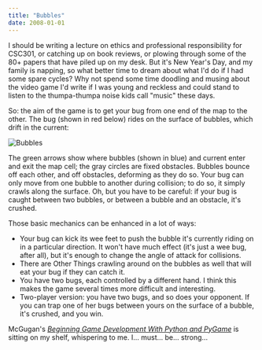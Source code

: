 ```yaml
---
title: "Bubbles"
date: 2008-01-01
---
```

I should be writing a lecture on ethics and professional responsibility for CSC301, or catching up on book reviews, or plowing through some of the 80+ papers that have piled up on my desk. But it's New Year's Day, and my family is napping, so what better time to dream about what I'd do if I had some spare cycles? Why not spend some time doodling and musing about the video game I'd write if I was young and reckless and could stand to listen to the thumpa-thumpa noise kids call "music" these days.

So: the aim of the game is to get your bug from one end of the map to the other. The bug (shown in red below) rides on the surface of bubbles, which drift in the current:

<img alt="Bubbles" id="image1286" src="@root/files/2008/01/bubbles.png" class="centered">

The green arrows show where bubbles (shown in blue) and current enter and exit the map cell; the gray circles are fixed obstacles. Bubbles bounce off each other, and off obstacles, deforming as they do so.  Your bug can only move from one bubble to another during collision; to do so, it simply crawls along the surface. Oh, but you have to be careful: if your bug is caught between two bubbles, or between a bubble and an obstacle, it's crushed.

Those basic mechanics can be enhanced in a lot of ways:
<ul>
  <li>Your bug can kick its wee feet to push the bubble it's currently riding on in a particular direction. It won't have much effect (it's just a wee bug, after all), but it's enough to change the angle of attack for collisions.</li>
  <li>There are Other Things crawling around on the bubbles as well that will eat your bug if they can catch it.</li>
  <li>You have two bugs, each controlled by a different hand. I think this makes the game several times more difficult and interesting.</li>
  <li>Two-player version: you have two bugs, and so does your opponent. If you can trap one of her bugs between yours on the surface of a bubble, it's crushed, and you win.</li>
</ul>
McGugan's <a href="http://www.amazon.com/Beginning-Game-Development-Python-Pygame/dp/1590598725"><em>Beginning Game Development With Python and PyGame</em></a> is sitting on my shelf, whispering to me.  I… must… be… strong…
